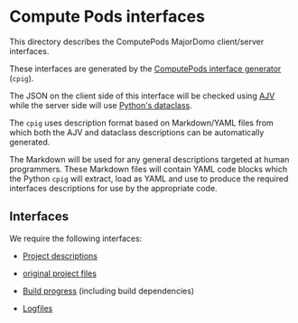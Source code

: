 # Compute Pods interfaces

This directory describes the ComputePods MajorDomo client/server 
interfaces. 


These interfaces are generated by the [ComputePods interface 
generator](https://github.com/computePods/interfaceGenerator) (`cpig`). 

The JSON on the client side of this interface will be checked using 
[AJV](https://ajv.js.org/) while the server side will use [Python's 
dataclass](https://docs.python.org/3/library/dataclasses.html). 

The `cpig` uses description format based on Markdown/YAML files from which 
both the AJV and dataclass descriptions can be automatically generated.

The Markdown will be used for any general descriptions targeted at human 
programmers. These Markdown files will contain YAML code blocks which the 
Python `cpig` will extract, load as YAML and use to produce the required 
interfaces descriptions for use by the appropriate code. 

## Interfaces

We require the following interfaces:

- [Project descriptions](Projects.md)

- [original project files](Files.md)

- [Build progress](Build.md) (including build dependencies)

- [Logfiles](Logfiles.md)
